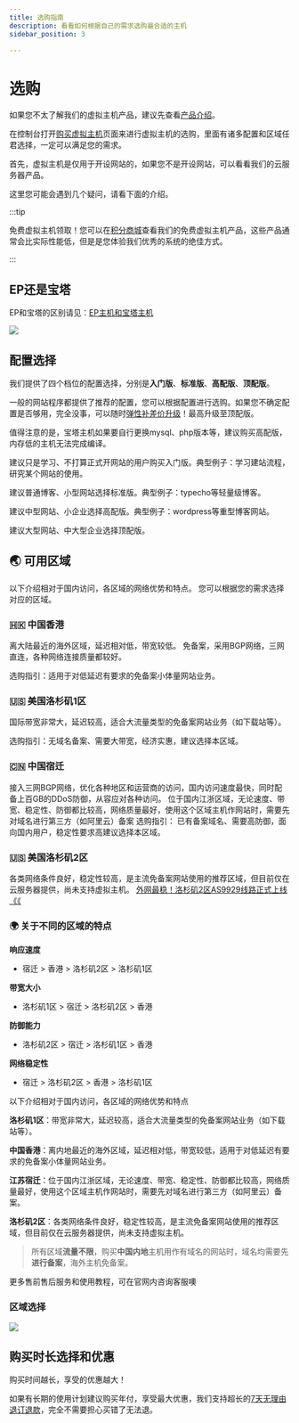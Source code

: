 ```yaml
---
title: 选购指南
description: 看看如何根据自己的需求选购最合适的主机
sidebar_position: 3

---
```



# 选购

如果您不太了解我们的虚拟主机产品，建议先查看[产品介绍](/docs/rvh/buy/rvh)。

在控制台打开[购买虚拟主机]页面来进行虚拟主机的选购，里面有诸多配置和区域任君选择，一定可以满足您的需求。

首先，虚拟主机是仅用于开设网站的，如果您不是开设网站，可以看看我们的云服务器产品。

这里您可能会遇到几个疑问，请看下面的介绍。

:::tip

免费虚拟主机领取！您可以在[积分商城]查看我们的免费虚拟主机产品，这些产品通常会比实际性能低，但是是您体验我们优秀的系统的绝佳方式。

:::


## EP还是宝塔

EP和宝塔的区别请见：[EP主机和宝塔主机](/docs/rvh/buy/rvh#ep还是宝塔)

![](https://cn-sy1.rains3.com/rainyun-assets/pic/2023/12/20231211102845_ceeacc95862c287c7d93c43963f63e0e.png)


## 配置选择

我们提供了四个档位的配置选择，分别是**入门版**、**标准版**、**高配版**、**顶配版**。

一般的网站程序都提供了推荐的配置，您可以根据配置进行选购。如果您不确定配置是否够用，完全没事，可以随时[弹性补差价升级]！最高升级至顶配版。



值得注意的是，宝塔主机如果要自行更换mysql、php版本等，建议购买高配版，内存低的主机无法完成编译。

建议只是学习、不打算正式开网站的用户购买入门版。典型例子：学习建站流程，研究某个网站的使用。

建议普通博客、小型网站选择标准版。典型例子：typecho等轻量级博客。

建议中型网站、小企业选择高配版。典型例子：wordpress等重型博客网站。

建议大型网站、中大型企业选择顶配版。

## 🌏 可用区域

以下介绍相对于国内访问，各区域的网络优势和特点。
您可以根据您的需求选择对应的区域。

### 🇭🇰 中国香港

离大陆最近的海外区域，延迟相对低，带宽较低。
免备案，采用BGP网络，三网直连，各种网络连接质量都较好。

选购指引：适用于对低延迟有要求的免备案小体量网站业务。

### 🇺🇸 美国洛杉矶1区

国际带宽非常大，延迟较高，适合大流量类型的免备案网站业务（如下载站等）。

选购指引：无域名备案、需要大带宽，经济实惠，建议选择本区域。

### 🇨🇳 中国宿迁

接入三网BGP网络，优化各种地区和运营商的访问，国内访问速度最快，同时配备上百GB的DDoS防御，从容应对各种访问。
位于国内江浙区域，无论速度、带宽、稳定性、防御都比较高，网络质量最好，使用这个区域主机作网站时，需要先对域名进行第三方（如阿里云）备案
选购指引：
已有备案域名、需要高防御，面向国内用户，稳定性要求高建议选择本区域。

### 🇺🇸  美国洛杉矶2区

各类网络条件良好，稳定性较高，是主流免备案网站使用的推荐区域，但目前仅在云服务器提供，尚未支持虚拟主机。
[外网最稳！洛杉矶2区AS9929线路正式上线《《](https://www.rainyun.cc/rcs)


### 🌍 关于不同的区域的特点

**响应速度**

* 宿迁 > 香港 > 洛杉矶2区 > 洛杉矶1区

**带宽大小**

* 洛杉矶1区 > 宿迁 > 洛杉矶2区 > 香港

**防御能力**


* 洛杉矶2区 > 宿迁 > 洛杉矶1区 > 香港

**网络稳定性**

* 宿迁 > 洛杉矶2区 > 香港 > 洛杉矶1区

以下介绍相对于国内访问，各区域的网络优势和特点

**洛杉矶1区**：带宽非常大，延迟较高，适合大流量类型的免备案网站业务（如下载站等）。

**中国香港**：离内地最近的海外区域，延迟相对低，带宽较低，适用于对低延迟有要求的免备案小体量网站业务。

**江苏宿迁**：位于国内江浙区域，无论速度、带宽、稳定性、防御都比较高，网络质量最好，使用这个区域主机作网站时，需要先对域名进行第三方（如阿里云）备案。

**洛杉矶2区**：各类网络条件良好，稳定性较高，是主流免备案网站使用的推荐区域，但目前仅在云服务器提供，尚未支持虚拟主机。


 >  所有区域**流量不限**，购买**中国内地**主机用作有域名的网站时，域名均需要先**进行备案**，海外主机免备案。

更多售前售后服务和使用教程，可在官网内咨询客服噢

### 区域选择
![](https://cn-sy1.rains3.com/rainyun-assets/pic/2023/12/20231211102845_28a1297dd35b7d12860c72a3a3ac48c1.png)


## 购买时长选择和优惠

购买时间越长，享受的优惠越大！

如果有长期的使用计划建议购买年付，享受最大优惠，我们支持超长的[7天无理由退订退款]，完全不需要担心买错了无法退。



[购买虚拟主机]: https://app.rainyun.com/apps/rvh/buy
[7天无理由退订退款]: /docs/rvh/buy/plan
[积分商城]:https://app.rainyun.com/account/reward/store
[弹性补差价升级]: /docs/rvh/buy/plan